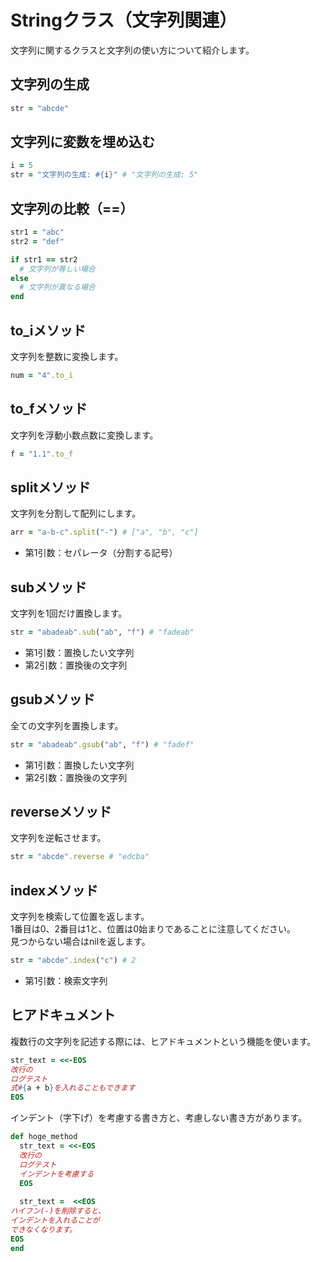 # Stringクラス（文字列関連）

文字列に関するクラスと文字列の使い方について紹介します。

## 文字列の生成

```ruby
str = "abcde"
```

## 文字列に変数を埋め込む 

```ruby
i = 5
str = "文字列の生成: #{i}" # "文字列の生成: 5"
```

## 文字列の比較（==）

```ruby
str1 = "abc"
str2 = "def"

if str1 == str2
  # 文字列が等しい場合
else
  # 文字列が異なる場合
end
```

## to_iメソッド

文字列を整数に変換します。

```ruby
num = "4".to_i
```

## to_fメソッド

文字列を浮動小数点数に変換します。

```ruby
f = "1.1".to_f
```

## splitメソッド

文字列を分割して配列にします。

```ruby
arr = "a-b-c".split("-") # ["a", "b", "c"]
```

* 第1引数：セパレータ（分割する記号）

## subメソッド

文字列を1回だけ置換します。

```ruby
str = "abadeab".sub("ab", "f") # "fadeab"
```

* 第1引数：置換したい文字列
* 第2引数：置換後の文字列

## gsubメソッド

全ての文字列を置換します。

```ruby
str = "abadeab".gsub("ab", "f") # "fadef"
```

* 第1引数：置換したい文字列
* 第2引数：置換後の文字列

## reverseメソッド

文字列を逆転させます。 

```ruby
str = "abcde".reverse # "edcba"
```

## indexメソッド

文字列を検索して位置を返します。  
1番目は0、2番目は1と、位置は0始まりであることに注意してください。  
見つからない場合はnilを返します。  

```ruby
str = "abcde".index("c") # 2
```

* 第1引数：検索文字列

## ヒアドキュメント

複数行の文字列を記述する際には、ヒアドキュメントという機能を使います。

```ruby
str_text = <<-EOS
改行の
ログテスト
式#{a + b}を入れることもできます
EOS
```

インデント（字下げ）を考慮する書き方と、考慮しない書き方があります。

```ruby
def hoge_method
  str_text = <<-EOS
  改行の
  ログテスト
  インデントを考慮する
  EOS
  
  str_text =  <<EOS
ハイフン(-)を削除すると、
インデントを入れることが
できなくなります。
EOS
end
```